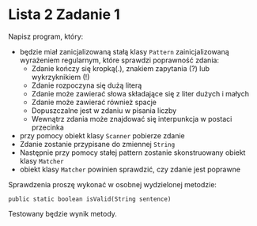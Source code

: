 # Lista 2 Zadanie 1

Napisz program, który:
- będzie miał zanicjalizowaną stałą klasy `Pattern` zainicjalizowaną wyrażeniem regularnym, które sprawdzi poprawność zdania:
  - Zdanie kończy się kropką(.), znakiem zapytania (?) lub wykrzyknikiem (!)
  - Zdanie rozpoczyna się dużą literą
  - Zdanie może zawierać słowa składające się z liter dużych i małych
  - Zdanie może zawierać również spacje
  - Dopuszczalne jest w zdaniu w pisania liczby
  - Wewnątrz zdania może znajdować się interpunkcja w postaci przecinka
- przy pomocy obiekt klasy `Scanner` pobierze zdanie
- Zdanie zostanie przypisane do zmiennej `String`
- Następnie przy pomocy stałej pattern zostanie skonstruowany obiekt klasy `Matcher`
- obiekt klasy `Matcher` powinien sprawdzić, czy zdanie jest poprawne

Sprawdzenia proszę wykonać w osobnej wydzielonej metodzie:

```
public static boolean isValid(String sentence)
```

Testowany będzie wynik metody.
